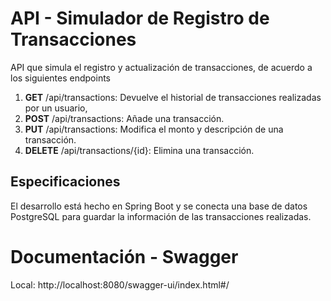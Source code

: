 # API - Simulador de Registro de Transacciones

API que simula el registro y actualización de transacciones, de acuerdo a los siguientes endpoints

1) **GET** /api/transactions: Devuelve el historial de transacciones realizadas por un usuario,
2) **POST** /api/transactions: Añade una transacción.
3) **PUT** /api/transactions: Modifica el monto y descripción de una transacción.
4) **DELETE** /api/transactions/{id}: Elimina una transacción.

## Especificaciones

El desarrollo está hecho en Spring Boot y se conecta una base de datos PostgreSQL para guardar la información de las transacciones realizadas.

# Documentación - Swagger

Local: 
http://localhost:8080/swagger-ui/index.html#/